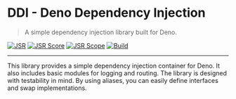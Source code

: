 # DDI - Deno Dependency Injection

> A simple dependency injection library built for Deno.

[![JSR](https://jsr.io/badges/@fpallas/ddi)](https://jsr.io/@fpallas/ddi)
[![JSR Score](https://jsr.io/badges/@fpallas/ddi/score)](https://jsr.io/@fpallas/ddi)
[![JSR Scope](https://jsr.io/badges/@fpallas)](https://jsr.io/@fpallas)
[![Build](https://github.com/FlorianPallas/ddi/actions/workflows/build.yml/badge.svg)](https://github.com/FlorianPallas/ddi/actions/workflows/build.yml)

---

This library provides a simple dependency injection container for Deno. It also
includes basic modules for logging and routing. The library is designed with
testability in mind. By using aliases, you can easily define interfaces and swap
implementations.
